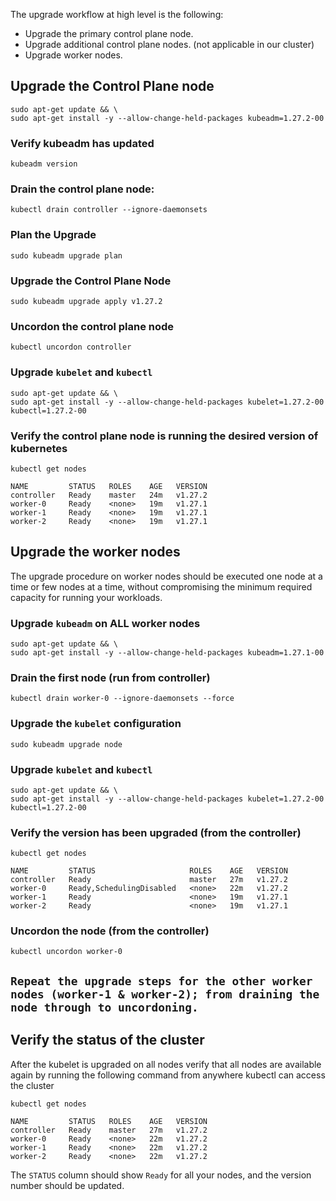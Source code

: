 The upgrade workflow at high level is the following:

- Upgrade the primary control plane node.
- Upgrade additional control plane nodes. (not applicable in our cluster)
- Upgrade worker nodes.

## Upgrade the Control Plane node
```
sudo apt-get update && \
sudo apt-get install -y --allow-change-held-packages kubeadm=1.27.2-00
```

### Verify kubeadm has updated
```
kubeadm version
```

### Drain the control plane node:
```
kubectl drain controller --ignore-daemonsets
```

### Plan the Upgrade
```
sudo kubeadm upgrade plan
```

### Upgrade the Control Plane Node
```
sudo kubeadm upgrade apply v1.27.2
```

### Uncordon the control plane node
```
kubectl uncordon controller
```

### Upgrade `kubelet` and `kubectl`
```
sudo apt-get update && \
sudo apt-get install -y --allow-change-held-packages kubelet=1.27.2-00 kubectl=1.27.2-00
```

### Verify the control plane node is running the desired version of kubernetes
```
kubectl get nodes
```
```
NAME         STATUS   ROLES    AGE   VERSION
controller   Ready    master   24m   v1.27.2
worker-0     Ready    <none>   19m   v1.27.1
worker-1     Ready    <none>   19m   v1.27.1
worker-2     Ready    <none>   19m   v1.27.1
```

## Upgrade the worker nodes
The upgrade procedure on worker nodes should be executed one node at a time or few nodes at a time, without compromising the minimum required capacity for running your workloads.

### Upgrade `kubeadm` on ALL worker nodes
```
sudo apt-get update && \
sudo apt-get install -y --allow-change-held-packages kubeadm=1.27.1-00
```

### Drain the first node (run from controller)
```
kubectl drain worker-0 --ignore-daemonsets --force
```

### Upgrade the `kubelet` configuration
```
sudo kubeadm upgrade node
```

### Upgrade `kubelet` and `kubectl`
```
sudo apt-get update && \
sudo apt-get install -y --allow-change-held-packages kubelet=1.27.2-00 kubectl=1.27.2-00
```

### Verify the version has been upgraded (from the controller)
```
kubectl get nodes
```
```
NAME         STATUS	       	            ROLES    AGE   VERSION
controller   Ready    			        master   27m   v1.27.2
worker-0     Ready,SchedulingDisabled   <none>   22m   v1.27.2
worker-1     Ready    			        <none>   19m   v1.27.1
worker-2     Ready    			        <none>   19m   v1.27.1
```

### Uncordon the node (from the controller)
```
kubectl uncordon worker-0
```

## `Repeat the upgrade steps for the other worker nodes (worker-1 & worker-2); from draining the node through to uncordoning.`

## Verify the status of the cluster
After the kubelet is upgraded on all nodes verify that all nodes are available again by running the following command from anywhere kubectl can access the cluster
```
kubectl get nodes
```
```
NAME         STATUS   ROLES    AGE   VERSION
controller   Ready    master   27m   v1.27.2
worker-0     Ready    <none>   22m   v1.27.2
worker-1     Ready    <none>   22m   v1.27.2
worker-2     Ready    <none>   22m   v1.27.2
```
The `STATUS` column should show `Ready` for all your nodes, and the version number should be updated. 
